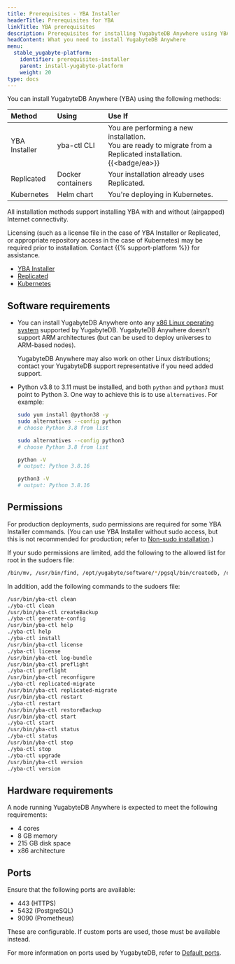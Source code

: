 ```yaml
---
title: Prerequisites - YBA Installer
headerTitle: Prerequisites for YBA
linkTitle: YBA prerequisites
description: Prerequisites for installing YugabyteDB Anywhere using YBA Installer
headContent: What you need to install YugabyteDB Anywhere
menu:
  stable_yugabyte-platform:
    identifier: prerequisites-installer
    parent: install-yugabyte-platform
    weight: 20
type: docs
---
```


You can install YugabyteDB Anywhere (YBA) using the following methods:

| Method | Using | Use If |
| :--- | :--- | :--- |
| YBA Installer | yba-ctl CLI | You are performing a new installation.<br>You are ready to migrate from a Replicated installation. {{<badge/ea>}} |
| Replicated | Docker containers | Your installation already uses Replicated. |
| Kubernetes | Helm chart | You're deploying in Kubernetes. |

All installation methods support installing YBA with and without (airgapped) Internet connectivity.

Licensing (such as a license file in the case of YBA Installer or Replicated, or appropriate repository access in the case of Kubernetes) may be required prior to installation. Contact {{% support-platform %}} for assistance.

<ul class="nav nav-tabs-alt nav-tabs-yb">

  <li>
    <a href="../installer/" class="nav-link active">
      <i class="fa-solid fa-building" aria-hidden="true"></i>YBA Installer</a>
  </li>

  <li>
    <a href="../default/" class="nav-link">
      <i class="fa-solid fa-cloud"></i>Replicated</a>
  </li>

  <li>
    <a href="../kubernetes/" class="nav-link">
      <i class="fa-regular fa-dharmachakra" aria-hidden="true"></i>Kubernetes</a>
  </li>

</ul>

## Software requirements

- You can install YugabyteDB Anywhere onto any [x86 Linux operating system](../../../../reference/configuration/operating-systems/) supported by YugabyteDB. YugabyteDB Anywhere doesn't support ARM architectures (but can be used to deploy universes to ARM-based nodes).

    YugabyteDB Anywhere may also work on other Linux distributions; contact your YugabyteDB support representative if you need added support.

- Python v3.8 to 3.11 must be installed, and both `python` and `python3` must point to Python 3. One way to achieve this is to use `alternatives`. For example:

    ```sh
    sudo yum install @python38 -y
    sudo alternatives --config python
    # choose Python 3.8 from list

    sudo alternatives --config python3
    # choose Python 3.8 from list

    python -V
    # output: Python 3.8.16

    python3 -V
    # output: Python 3.8.16
    ```

## Permissions

For production deployments, sudo permissions are required for some YBA Installer commands. (You can use YBA Installer without sudo access, but this is not recommended for production; refer to [Non-sudo installation](../../install-software/installer/#non-sudo-installation).)

If your sudo permissions are limited, add the following to the allowed list for root in the sudoers file:

```sh
/bin/mv, /usr/bin/find, /opt/yugabyte/software/*/pgsql/bin/createdb, /opt/yugabyte/software/*/pgsql/bin/initdb
```

In addition, add the following commands to the sudoers file:

```sh
/usr/bin/yba-ctl clean
./yba-ctl clean
/usr/bin/yba-ctl createBackup
./yba-ctl generate-config 
/usr/bin/yba-ctl help
./yba-ctl help
./yba-ctl install
/usr/bin/yba-ctl license
./yba-ctl license
/usr/bin/yba-ctl log-bundle
/usr/bin/yba-ctl preflight
./yba-ctl preflight
/usr/bin/yba-ctl reconfigure
./yba-ctl replicated-migrate
/usr/bin/yba-ctl replicated-migrate
/usr/bin/yba-ctl restart
./yba-ctl restart
/usr/bin/yba-ctl restoreBackup
/usr/bin/yba-ctl start
./yba-ctl start
/usr/bin/yba-ctl status
./yba-ctl status
/usr/bin/yba-ctl stop
./yba-ctl stop
./yba-ctl upgrade
/usr/bin/yba-ctl version
./yba-ctl version
```

## Hardware requirements

A node running YugabyteDB Anywhere is expected to meet the following requirements:

- 4 cores
- 8 GB memory
- 215 GB disk space
- x86 architecture

## Ports

Ensure that the following ports are available:

- 443 (HTTPS)
- 5432 (PostgreSQL)
- 9090 (Prometheus)

These are configurable. If custom ports are used, those must be available instead.

For more information on ports used by YugabyteDB, refer to [Default ports](../../../../reference/configuration/default-ports).
